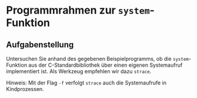 # Programmrahmen zur `system`-Funktion

## Aufgabenstellung

Untersuchen Sie anhand des gegebenen Beispielprogramms, ob die `system`-Funktion aus der C-Standardbibliothek
über einen eigenen Systemaufruf implementiert ist. Als Werkzeug empfehlen wir dazu `strace`.

Hinweis: Mit der Flag `-f` verfolgt `strace` auch die Systemaufrufe in Kindprozessen.